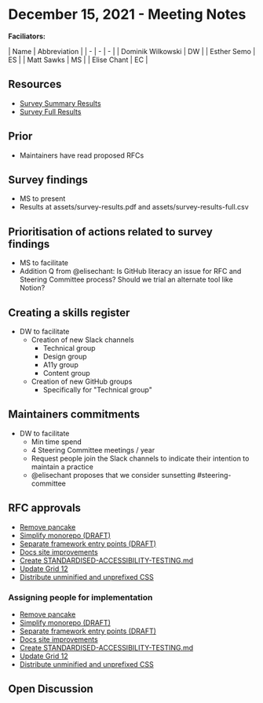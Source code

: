 # December 15, 2021 - Meeting Notes

**Faciliators:**

| Name | Abbreviation |
| - | - | - |
| Dominik Wilkowski | DW |
| Esther Semo | ES |
| Matt Sawks | MS |
| Elise Chant | EC |

## Resources

- [Survey Summary Results](assets/survey-results.pdf)
- [Survey Full Results](assets/survey-results-full.csv)

## Prior

* Maintainers have read proposed RFCs

## Survey findings

* MS to present
* Results at assets/survey-results.pdf and assets/survey-results-full.csv

## Prioritisation of actions related to survey findings

* MS to facilitate
* Addition Q from @elisechant: Is GitHub literacy an issue for RFC and Steering Committee process? Should we trial an alternate tool like Notion?

## Creating a skills register

* DW to facilitate
  * Creation of new Slack channels
    * Technical group
    * Design group
    * A11y group
    * Content group
  * Creation of new GitHub groups
    * Specifically for "Technical group"

## Maintainers commitments

* DW to facilitate 
  * Min time spend
  * 4 Steering Committee meetings / year
  * Request people join the Slack channels to indicate their intention to maintain a practice
  * @elisechant proposes that we consider sunsetting #steering-committee 

## RFC approvals

* [Remove pancake](https://github.com/designsystemau/RFCs/pull/1)
* [Simplify monorepo (DRAFT)](https://github.com/designsystemau/RFCs/pull/2)
* [Separate framework entry points (DRAFT)](https://github.com/designsystemau/RFCs/pull/3)
* [Docs site improvements](https://github.com/designsystemau/RFCs/pull/4)
* [Create STANDARDISED-ACCESSIBILITY-TESTING.md](https://github.com/designsystemau/RFCs/pull/6)
* [Update Grid 12](https://github.com/designsystemau/RFCs/pull/11)
* [Distribute unminified and unprefixed CSS](https://github.com/designsystemau/RFCs/pull/16)

### Assigning people for implementation

* [Remove pancake](https://github.com/designsystemau/RFCs/pull/1)
* [Simplify monorepo (DRAFT)](https://github.com/designsystemau/RFCs/pull/2)
* [Separate framework entry points (DRAFT)](https://github.com/designsystemau/RFCs/pull/3)
* [Docs site improvements](https://github.com/designsystemau/RFCs/pull/4)
* [Create STANDARDISED-ACCESSIBILITY-TESTING.md](https://github.com/designsystemau/RFCs/pull/6)
* [Update Grid 12](https://github.com/designsystemau/RFCs/pull/11)
* [Distribute unminified and unprefixed CSS](https://github.com/designsystemau/RFCs/pull/16)


## Open Discussion
